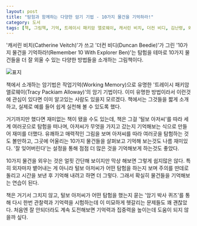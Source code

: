 ```yaml
---
layout: post
title: "탐험과 함께하는 다양한 암기 기법 - 10가지 물건을 기억하라!"
category: 도서
tags: [책, 그림책, 기억, 트레이시 패키암 앨로웨이, 캐서린 비치, 더컨 비디, 김난령, 와이즈만북스, 서평]
---
```


'캐서린 비치(Catherine Veitch)'가 쓰고
'더컨 비디(Duncan Beedie)'가 그린
'10가지 물건을 기억하라!(Remember 10 With Explorer Ben)'는
탐험을 테마로 10가지 물건들을 더 잘 외울 수 있는 다양한 방법들을 소개하는 그림책이다.

![표지](https://lh3.googleusercontent.com/CzlJEzphfgsLAtSb4muU0kasg2qdpzX22W7OzlLFPfZxKsi3__8nwV0jd97hejOCILn0OsKa81A38Q=s480)

책에서 소개하는 암기법은
작업기억(Working Memory)으로 유명한
'트레이시 패키암 앨로웨이(Tracy Packiam Alloway)'의 암기 기법이다.
이미 유명한 방법이라서 이런것에 관심이 있다면 이미 알고있는 사람도 있을지 모르겠다.
책에서는 그것들을 짧게 소개하고,
실제로 예를 들어 쉽게 실천해 볼 수 있도록 했다.

거기까지만 했다면 재미없는 책이 됐을 수도 있는데,
책은 그걸 '털보 아저씨'를 따라 세계 여러곳으로 탐험을 떠나며,
아저씨가 무엇을 가지고 갔는지 기억해보는 식으로 만들어 재미를 더했다.
유쾌하고 매력적인 그림을 보며 아저씨를 따라 여러곳을 탐험하는 것도 볼만하고,
그곳에 어울리는 10가지 물건들을 살펴보고 기억해 보는것도 나름 재미있다.
'잘 잊어버린다'는 설정을 통해
점점 더 많은 것을 기억해보게 하는것도 좋았다.

10가지 물건을 외우는 것은 얼핏 간단해 보이지만
막상 해보면 그렇게 쉽지많은 않다.
특히 외자마자 뱉어내는 게 아니라
털보 아저씨가 어떤 탐험을 하는지 보며
주의를 딴데로 돌리고 시간을 보낸 후 기억해 내려고 하면 더 그렇다.
그래서 확실히 물건들을 기억해보는 연습이 된다.

책은 거기서 그치지 않고,
털보 아저씨가 어떤 탐험을 했는지 묻는 '암기 박사 퀴즈'를 통해
다시 한번 관찰력과 기억력을 시험하는데
이 미묘하게 헷갈리는 문제들도 꽤 괜찮았다.
처음엔 잘 안되더라도 계속 도전해보면
기억력과 집중력을 높이는데 도움이 되지 않을까 싶다.
